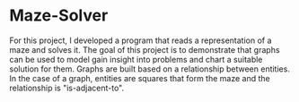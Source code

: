 # Maze-Solver

For this project, I developed a program that reads a representation of a maze and solves it. 
The goal of this project is to demonstrate that graphs can be used to model gain insight into
problems and chart a suitable solution for them. Graphs are built based on a relationship 
between entities. In the case of a graph, entities are squares that form the maze and the 
relationship is "is-adjacent-to".
